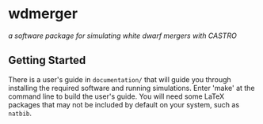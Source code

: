 # wdmerger
*a software package for simulating white dwarf mergers with CASTRO*

## Getting Started

There is a user's guide in `documentation/` that will guide you 
through installing the required software and running simulations. 
Enter 'make' at the command line to build the user's guide. You 
will need some LaTeX packages that may not be included by default 
on your system, such as `natbib`.
 

